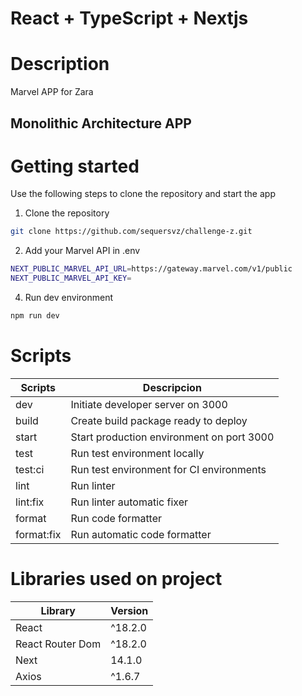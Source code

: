 # React + TypeScript + Nextjs

# Description

Marvel APP for Zara

## Monolithic Architecture APP

# Getting started

Use the following steps to clone the repository and start the app

1. Clone the repository

```bash
git clone https://github.com/sequersvz/challenge-z.git
```

2. Add your Marvel API in .env

```bash
NEXT_PUBLIC_MARVEL_API_URL=https://gateway.marvel.com/v1/public
NEXT_PUBLIC_MARVEL_API_KEY=
```

4. Run dev environment

```bash
npm run dev
```

# Scripts

| Scripts    | Descripcion                                          |
| ---------- | ----------------------------------------------------- |
| dev        | Initiate developer server on 3000                     |
| build      | Create build package ready to deploy                  |
| start      | Start production environment on port 3000             |
| test       | Run test environment locally                          |
| test:ci    | Run test environment for CI environments              |
| lint       | Run linter                                            |
| lint:fix   | Run linter automatic fixer                            |
| format     | Run code formatter                                    |
| format:fix | Run automatic code formatter                          |


# Libraries used on project


| Library          | Version     |
| ---------------- | ----------- |
| React            | ^18.2.0     |
| React Router Dom | ^18.2.0     |
| Next             | 14.1.0      |
| Axios            | ^1.6.7      |
